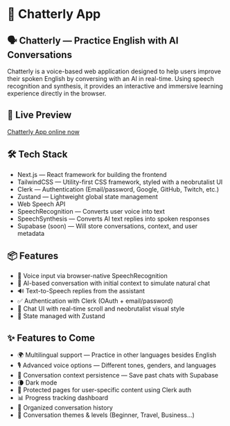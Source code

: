 # 📘 Chatterly App

## 🗣️ Chatterly — Practice English with AI Conversations

Chatterly is a voice-based web application designed to help users improve their spoken English by conversing with an AI in real-time. Using speech recognition and synthesis, it provides an interactive and immersive learning experience directly in the browser.

## 🚀 Live Preview

[Chatterly App online now](https://chatterly-app.vercel.app/)

## 🛠️ Tech Stack

- Next.js — React framework for building the frontend
- TailwindCSS — Utility-first CSS framework, styled with a neobrutalist UI
- Clerk — Authentication (Email/password, Google, GitHub, Twitch, etc.)
- Zustand — Lightweight global state management
- Web Speech API
- SpeechRecognition — Converts user voice into text
- SpeechSynthesis — Converts AI text replies into spoken responses
- Supabase (soon) — Will store conversations, context, and user metadata

## 📦 Features

- 🎤 Voice input via browser-native SpeechRecognition
- 🧠 AI-based conversation with initial context to simulate natural chat
- 🔊 Text-to-Speech replies from the assistant
- ✅ Authentication with Clerk (OAuth + email/password)
- 💬 Chat UI with real-time scroll and neobrutalist visual style
- 💾 State managed with Zustand

## ✨ Features to Come

- 🌍 Multilingual support — Practice in other languages besides English
- 🎙️ Advanced voice options — Different tones, genders, and languages
- 🧠 Conversation context persistence — Save past chats with Supabase
- 🌘 Dark mode
- 🔐 Protected pages for user-specific content using Clerk auth
- 📊 Progress tracking dashboard
- 📁 Organized conversation history
- 🎯 Conversation themes & levels (Beginner, Travel, Business…)
